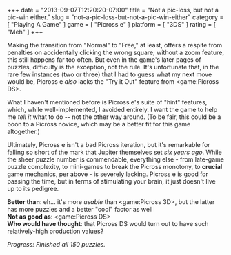 +++
date = "2013-09-07T12:20:20-07:00"
title = "Not a pic-loss, but not a pic-win either."
slug = "not-a-pic-loss-but-not-a-pic-win-either"
category = [ "Playing A Game" ]
game = [ "Picross e" ]
platform = [ "3DS" ]
rating = [ "Meh" ]
+++

Making the transition from "Normal" to "Free," at least, offers a respite from penalties on accidentally clicking the wrong square; without a zoom feature, this still happens far too often.  But even in the game's later pages of puzzles, difficulty is the exception, not the rule.  It's unfortunate that, in the rare few instances (two or three) that I had to guess what my next move would be, Picross e <i>also</i> lacks the "Try it Out" feature from <game:Picross DS>.

What I haven't mentioned before is Picross e's suite of "hint" features, which, while well-implemented, I avoided entirely.  I want the game to help me <i>tell it</i> what to do -- not the other way around.  (To be fair, this could be a boon to a Picross novice, which may be a better fit for this game altogether.)

Ultimately, Picross e isn't a bad Picross iteration, but it's remarkable for falling so short of the mark that Jupiter themselves set <i>six years ago</i>.  While the sheer puzzle number is commendable, everything else - from late-game puzzle complexity, to mini-games to break the Picross monotony, to <b>crucial</b> game mechanics, per above - is severely lacking.  Picross e is good for passing the time, but in terms of stimulating your brain, it just doesn't live up to its pedigree.

<b>Better than</b>: eh... it's more <i>usable</i> than <game:Picross 3D>, but the latter has more puzzles and a better "cool" factor as well  
<b>Not as good as</b>: <game:Picross DS>  
<b>Who would have thought</b>: that Picross DS would turn out to have such relatively-high production values?

<i>Progress: Finished all 150 puzzles.</i>